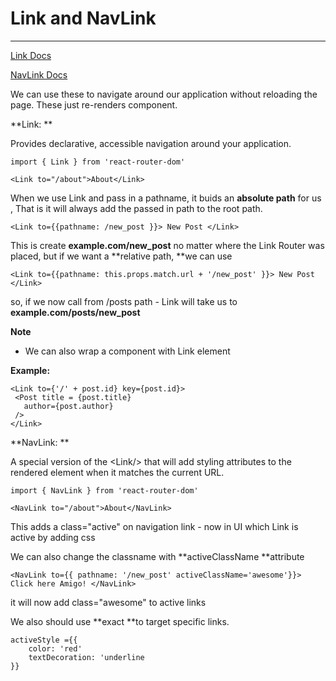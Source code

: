 # Link and NavLink

---

[Link Docs](https://reacttraining.com/react-router/web/api/Link)

[NavLink Docs](https://reacttraining.com/react-router/web/api/NavLink)

We can use these to navigate around our application without reloading the page. These just re-renders component.

**Link: **

Provides declarative, accessible navigation around your application.

```
import { Link } from 'react-router-dom'

<Link to="/about">About</Link>
```

When we use Link and pass in a pathname, it buids an **absolute path** for us , That is it will always add  the passed in path to the root path.

```
<Link to={{pathname: /new_post }}> New Post </Link>
```

This is create **example.com/new\_post** no matter where the Link Router was placed, but if we want a **relative path, **we can use

```
<Link to={{pathname: this.props.match.url + '/new_post' }}> New Post </Link>
```

so, if we now call from /posts path - Link will take us to **example.com/posts/new\_post**

**Note**

* We can also wrap a component with Link element

**Example:**

```
<Link to={'/' + post.id} key={post.id}>
 <Post title = {post.title}
   author={post.author}
 />
</Link>
```

**NavLink: **

A special version of the &lt;Link/&gt; that will add styling attributes to the rendered element when it matches the current URL.

```
import { NavLink } from 'react-router-dom'

<NavLink to="/about">About</NavLink>
```

This adds a class="active" on navigation link - now in UI which Link is active by adding css

We can also change the classname with **activeClassName **attribute

```
<NavLink to={{ pathname: '/new_post' activeClassName='awesome'}}> Click here Amigo! </NavLink>
```

it will now add class="awesome" to active links

We also should use **exact **to target specific links.

```
activeStyle ={{
    color: 'red'
    textDecoration: 'underline
}}
```



